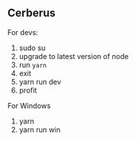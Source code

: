 ## Cerberus

For devs:

1. sudo su
2. upgrade to latest version of node
3. run `yarn`
4. exit
5. yarn run dev
6. profit


For Windows 
1. yarn
2. yarn run win